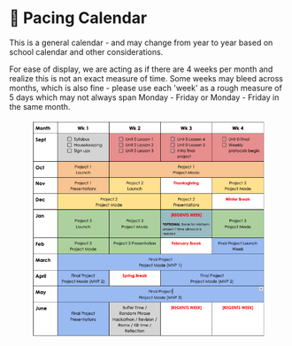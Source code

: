 # 📅 Pacing Calendar

This is a general calendar - and may change from year to year based on school calendar and other considerations.&#x20;

For ease of display, we are acting as if there are 4 weeks per month and realize this is not an exact measure of time. Some weeks may bleed across months, which is also fine - please use each 'week' as a rough measure of 5 days which may not always span Monday - Friday or Monday - Friday in the same month.

<figure><img src="../../.gitbook/assets/Screen Shot 2024-04-11 at 10.51.50 AM.png" alt=""><figcaption></figcaption></figure>
